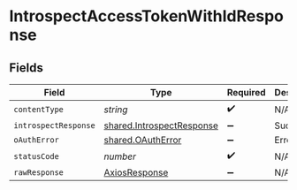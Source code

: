 # IntrospectAccessTokenWithIdResponse


## Fields

| Field                                                                  | Type                                                                   | Required                                                               | Description                                                            |
| ---------------------------------------------------------------------- | ---------------------------------------------------------------------- | ---------------------------------------------------------------------- | ---------------------------------------------------------------------- |
| `contentType`                                                          | *string*                                                               | :heavy_check_mark:                                                     | N/A                                                                    |
| `introspectResponse`                                                   | [shared.IntrospectResponse](../../models/shared/introspectresponse.md) | :heavy_minus_sign:                                                     | Success                                                                |
| `oAuthError`                                                           | [shared.OAuthError](../../models/shared/oautherror.md)                 | :heavy_minus_sign:                                                     | Error                                                                  |
| `statusCode`                                                           | *number*                                                               | :heavy_check_mark:                                                     | N/A                                                                    |
| `rawResponse`                                                          | [AxiosResponse](https://axios-http.com/docs/res_schema)                | :heavy_minus_sign:                                                     | N/A                                                                    |